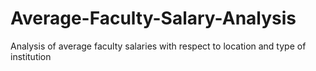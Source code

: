 # Average-Faculty-Salary-Analysis
Analysis of average faculty salaries with respect to location and type of institution 
